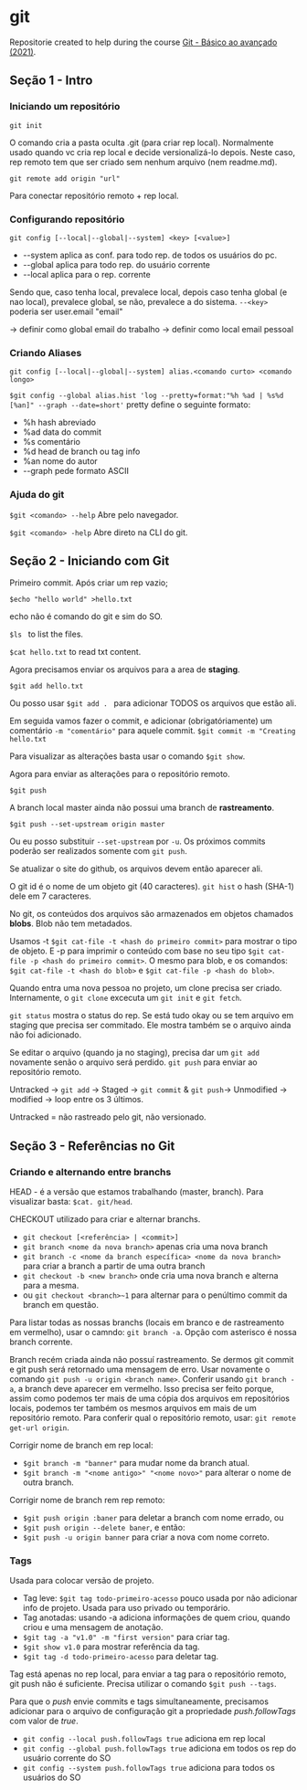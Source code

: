 # git
Repositorie created to help during the course [Git - Básico ao avançado (2021)](https://www.udemy.com/course/git-basico-ao-avancado-2021/). 

## Seção 1 - Intro


### Iniciando um repositório

```git init```
  
O comando cria a pasta oculta .git (para criar rep local). Normalmente usado quando vc cria rep local e decide versionalizá-lo depois. Neste caso, rep remoto tem que ser criado sem nenhum arquivo (nem readme.md).

```git remote add origin "url"```
  
Para conectar repositório remoto + rep local.

### Configurando repositório

```git config [--local|--global|--system] <key> [<value>]```
* --system aplica as conf. para todo rep. de todos os usuários do pc.
* --global aplica para todo rep. do usuário corrente
* --local aplica para o rep. corrente
  
Sendo que, caso tenha local, prevalece local, depois caso tenha global (e nao local), prevalece global, se não, prevalece a do sistema.
```--<key>``` poderia ser user.email "email"

-> definir como global email do trabalho
-> definir como local email pessoal

### Criando Aliases

```git config [--local|--global|--system] alias.<comando curto> <comando longo>```

```$git config --global alias.hist 'log --pretty=format:"%h %ad | %s%d [%an]" --graph --date=short'```
pretty define o seguinte formato:
* %h hash abreviado
* %ad data do commit
* %s comentário
* %d head de branch ou tag info
* %an nome do autor
* --graph pede formato ASCII

### Ajuda do git

```$git <comando> --help```
Abre pelo navegador.

```$git <comando> -help```
Abre direto na CLI do git.
  
##  Seção 2 - Iniciando com Git

Primeiro commit. Após criar um rep vazio;

```$echo "hello world" >hello.txt```

echo não é comando do git e sim do SO.

```$ls ``` to list the files.

```$cat hello.txt``` to read txt content.

Agora precisamos enviar os arquivos para a area de **staging**.

```$git add hello.txt```

Ou posso usar ```$git add . ``` para adicionar TODOS os arquivos que estão ali.

Em seguida vamos fazer o commit, e adicionar (obrigatóriamente) um comentário ```-m "comentário"``` para aquele commit.
```$git commit -m "Creating hello.txt```

Para visualizar as alterações basta usar o comando ```$git show```.

Agora para enviar as alterações para o repositório remoto.

```$git push```

A branch local master ainda não possui uma branch de **rastreamento**.

```$git push --set-upstream origin master```

Ou eu posso substituir ```--set-upstream``` por ```-u```. Os próximos commits poderão ser realizados somente com ```git push```.

Se atualizar o site do github, os arquivos devem então aparecer ali.

O git id é o nome de um objeto git (40 caracteres). ```git hist``` o hash (SHA-1) dele em 7 caracteres.

No git, os conteúdos dos arquivos são armazenados em objetos chamados **blobs**. Blob não tem metadados.

Usamos -t ```$git cat-file -t <hash do primeiro commit>``` para mostrar o tipo de objeto. E -p para imprimir o conteúdo com base no seu tipo ```$git cat-file -p <hash do primeiro commit>```. O mesmo para blob, e os comandos: ```$git cat-file -t <hash do blob>``` e ```$git cat-file -p <hash do blob>```.

Quando entra uma nova pessoa no projeto, um clone precisa ser criado.
Internamente, o ```git clone``` excecuta um ```git init``` e ```git fetch```.

```git status``` mostra o status do rep. Se está tudo okay ou se tem arquivo em staging que precisa ser commitado.
Ele mostra também se o arquivo ainda não foi adicionado.

Se editar o arquivo (quando ja no staging), precisa dar um ```git add``` novamente senão o arquivo será perdido.
```git push``` para enviar ao repositório remoto. 

Untracked -> ```git add``` -> Staged -> ```git commit``` & ```git push```-> Unmodified -> modified -> loop entre os 3 últimos.

Untracked = não rastreado pelo git, não versionado.

## Seção 3 - Referências no Git

### Criando e alternando entre branchs

HEAD - é a versão que estamos trabalhando (master, branch). Para visualizar basta: 
```$cat. git/head```.

CHECKOUT utilizado para criar e alternar branchs. 
* ```git checkout [<referência> | <commit>]```
* ```git branch <nome da nova branch>``` apenas cria uma nova branch
* ```git branch -c <nome da branch específica> <nome da nova branch>``` para criar a branch a partir de uma outra branch
* ```git checkout -b <new branch>``` onde cria uma nova branch e alterna para a mesma.
* ou ```git checkout <branch>~1``` para alternar para o penúltimo commit da branch em questão.

Para listar todas as nossas branchs (locais em branco e de rastreamento em vermelho), usar o camndo:
```git branch -a```. Opção com asterisco é nossa branch corrente.

Branch recém criada ainda não possuí rastreamento. Se dermos git commit e git push será retornado uma mensagem de erro.
Usar novamente o comando ```git push -u origin <branch name>```. Conferir usando ```git branch -a```, a branch deve aparecer em vermelho. 
Isso precisa ser feito porque, assim como podemos ter mais de uma cópia dos arquivos em repositórios locais, podemos ter também os mesmos arquivos em mais de um repositório remoto.
Para conferir qual o repositório remoto, usar: ```git remote get-url origin```.

Corrigir nome de branch em rep local:
* ```$git branch -m "banner"``` para mudar nome da branch atual.
* ```$git branch -m "<nome antigo>" "<nome novo>"``` para alterar o nome de outra branch.

Corrigir nome de branch rem rep remoto:
* ```$git push origin :baner``` para deletar a branch com nome errado, ou
* ```$git push origin --delete baner```, e então:
* ```$git push -u origin banner``` para criar a nova com nome correto.

### Tags

Usada para colocar versão de projeto.
* Tag leve: ```$git tag todo-primeiro-acesso``` pouco usada por não adicionar info de projeto. Usada para uso privado ou temporário.
* Tag anotadas: usando -a adiciona informações de quem criou, quando criou e uma mensagem de anotação.
* ```$git tag -a "v1.0" -m "first version"``` para criar tag.
* ```$git show v1.0``` para mostrar referência da tag.
* ```$git tag -d todo-primeiro-acesso``` para deletar tag.

Tag está apenas no rep local, para enviar a tag para o repositório remoto, git push não é suficiente.
Precisa utilizar o comando ```$git push --tags```.

Para que o *push* envie commits e tags simultaneamente, precisamos adicionar para o arquivo de configuração git a propriedade *push.followTags* com valor de *true*.
* ```git config --local push.followTags true``` adiciona em rep local
* ```git config --global push.followTags true``` adiciona em todos os rep do usuário corrente do SO
* ```git config --system push.followTags true``` adiciona para todos os usuários do SO

